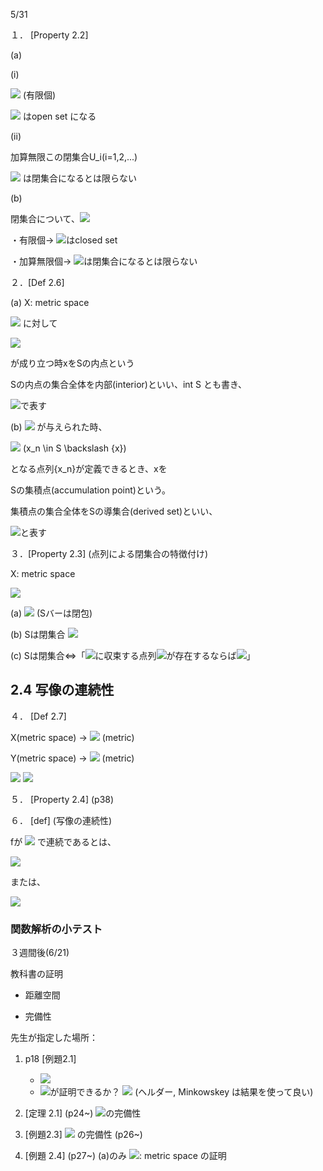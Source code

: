 5/31

１． [Property 2.2]

(a)

(i)

<img src="https://latex.codecogs.com/gif.latex?%5Cdpi%7B120%7D%20U_i%20%7E%20%28i%20%3D%201%2C%20...%2C%20n%29%3A%7E%20open%7Eset"> (有限個)

<img src="https://latex.codecogs.com/gif.latex?%5Cdpi%7B120%7D%20%5CRightarrow%20%5Ccap_%7Bi%3D1%7D%5En%20U_i"> はopen set になる

(ii)

加算無限この閉集合U_i(i=1,2,...)

<img src="https://latex.codecogs.com/gif.latex?%5Cdpi%7B120%7D%20%5CRightarrow%20U_i"> は閉集合になるとは限らない

(b)

閉集合について、<img src="https://latex.codecogs.com/gif.latex?%5Cdpi%7B120%7D%20S_i%20%3D%20X%20%5Cbackslash%20U_i">

・有限個→ <img src="https://latex.codecogs.com/gif.latex?%5Cdpi%7B120%7D%20%5Ccup_%7Bi%3D1%7D%5En%20S_i">はclosed set

・加算無限個→ <img src="https://latex.codecogs.com/gif.latex?%5Cdpi%7B120%7D%20%5Ccup_%7Bi%3D1%7D%5En%20S_i">は閉集合になるとは限らない

２．[Def 2.6]

(a) X: metric space

<img src="https://latex.codecogs.com/gif.latex?%5Cdpi%7B120%7D%20S%5Csubset%20X%2C%20x%5Cin%20S"> に対して

<img src="https://latex.codecogs.com/gif.latex?%5Cdpi%7B120%7D%20%5Cexists%20r%20%3E%200%3B%20B%28x%2C%20r%29%20%5Csubset%20S">

が成り立つ時xをSの内点という

Sの内点の集合全体を内部(interior)といい、int S とも書き、

<img src="https://latex.codecogs.com/gif.latex?%5Cdpi%7B120%7D%20S%5E0">で表す

(b) <img src="https://latex.codecogs.com/gif.latex?%5Cdpi%7B120%7D%20x%20%5Cin%20S"> が与えられた時、

<img src="https://latex.codecogs.com/gif.latex?%5Cdpi%7B120%7D%20x_n%20%5Crightarrow%20x"> (x_n \in S \backslash \{x\})

となる点列{x_n}が定義できるとき、xを

Sの集積点(accumulation point)という。

集積点の集合全体をSの導集合(derived set)といい、

<img src="https://latex.codecogs.com/gif.latex?%5Cdpi%7B120%7D%20S%5Ed">と表す

３．[Property 2.3] (点列による閉集合の特徴付け)

X: metric space

<img src="https://latex.codecogs.com/gif.latex?%5Cdpi%7B120%7D%20S%20%5Csubset%20X">

(a) <img src="https://latex.codecogs.com/gif.latex?%5Cdpi%7B120%7D%20%5Coverline%20S%20%3D%20S%20%5Ccup%20S%5Ed"> (Sバーは閉包)

(b) Sは閉集合 <img src="https://latex.codecogs.com/gif.latex?%5Cdpi%7B120%7D%20%5CRightarrow%20S%5Ed%20%5Csubset%20S%7E%7E%7E%28S%3D%5Coverline%20S%29">

(c) Sは閉集合⇔「<img src="https://latex.codecogs.com/gif.latex?%5Cdpi%7B120%7D%20x%5Cin%20X">に収束する点列<img src="https://latex.codecogs.com/gif.latex?%5Cdpi%7B120%7D%20x_n%5Cin%20S">が存在するならば<img src="https://latex.codecogs.com/gif.latex?%5Cdpi%7B120%7D%20x%5Cin%20S">」


## 2.4 写像の連続性

４． [Def 2.7]

X(metric space) -> <img src="https://latex.codecogs.com/gif.latex?%5Cdpi%7B120%7D%20d_X"> (metric)

Y(metric space) -> <img src="https://latex.codecogs.com/gif.latex?%5Cdpi%7B120%7D%20d_Y"> (metric)

<img src="https://latex.codecogs.com/gif.latex?%5Cdpi%7B120%7D%20D%5Csubset%20X%2C%20f%3A%20D%5Crightarrow%20Y">

<img src="https://latex.codecogs.com/gif.latex?%5Cdpi%7B120%7D%20%5Cdisplaystyle%20%5Clim_%7Bx%5Crightarrow%20%5Cxi%7Df%28x%29%3D%5Calpha">

５． [Property 2.4] (p38)

６． [def] (写像の連続性)

fが <img src="https://latex.codecogs.com/gif.latex?%5Cdpi%7B120%7D%20%5Cxi%20%5Cin%20D"> で連続であるとは、

<img src="https://latex.codecogs.com/gif.latex?%5Cdpi%7B120%7D%20x%5Crightarrow%5Cxi%20%5CRightarrow%20f%28x%29%20%5Crightarrow%20f%28%5Cxi%20%29">

または、

<img src="https://latex.codecogs.com/gif.latex?%5Cdpi%7B120%7D%20f%28D%5Ccap%20B_X%28%5Cxi%20%2C%5Cdelta%29%29%20%5Csubset%20B_Y%28f%28%5Cxi%20%29%2C%20%5Cvarepsilon%29">

### 関数解析の小テスト

３週間後(6/21)

教科書の証明

* 距離空間

* 完備性

先生が指定した場所：
1. p18 [例題2.1]
    - <img src="https://latex.codecogs.com/gif.latex?%5Cdpi%7B120%7D%20%28l%5Ep%2C%20d_p%29">
    - <img src="https://latex.codecogs.com/gif.latex?%5Cdpi%7B120%7D%20D_1%2C%20D_2%2C%20D_3">が証明できるか？ <img src="https://latex.codecogs.com/gif.latex?%5Cdpi%7B120%7D%20%28l%5E%u221E%2C%20d_%u221E%29">
    (ヘルダー, Minkowskey は結果を使って良い)
2. [定理 2.1] (p24~)
  <img src="https://latex.codecogs.com/gif.latex?%5Cdpi%7B120%7D%20%5Cmathbb%20R%2C%20%5CBbb%20R%5EN">の完備性
3. [例題2.3] <img src="https://latex.codecogs.com/gif.latex?%5Cdpi%7B120%7D%20l%5Ep"> の完備性 (p26~)

4. [例題 2.4] (p27~) (a)のみ
  <img src="https://latex.codecogs.com/gif.latex?%5Cdpi%7B120%7D%20%28C%5Ba%2Cb%5D%2Cd_p%29">: metric space の証明
